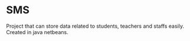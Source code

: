 # SMS
Project that can store data related to students, teachers and staffs easily. Created in java netbeans.
